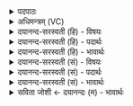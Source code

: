 <details><summary>पदपाठः</summary>

घृ॒तेन॑। सीता॑। मधु॑ना। सम्। अ॒ज्य॒ता॒म्। विश्वैः॑। दे॒वैः। अनु॑म॒तेत्यनु॑ऽमता। म॒रुद्भि॒रिति॑ म॒रुत्ऽभिः॑। ऊर्ज॑स्वती। पय॑सा। पिन्व॑माना। अ॒स्मान्। सी॒ते॒। पय॑सा। अ॒भि। आ। व॒वृ॒त्स्व॒। ७०।
</details>

<details><summary>अधिमन्त्रम् (VC)</summary>

- कृषीवला देवताः
- कुमारहारित ऋषिः
- आर्षी त्रिष्टुप्
- धैवतः
</details>

<details><summary>दयानन्द-सरस्वती (हि) - विषयः</summary>

फिर भी वही विषय अगले मन्त्र में कहा है ॥
</details>

<details><summary>दयानन्द-सरस्वती (हि) - पदार्थः</summary>

पदार्थान्वयभाषाः -  (विश्वैः) सब (देवैः) अन्नादि पदार्थों की इच्छा करनेवाले विद्वान् (मरुद्भिः) मनुष्यों की (अनुमता) आज्ञा से प्राप्त हुआ (पयसा) जल वा दुग्ध से (ऊर्जस्वती) पराक्रम सम्बन्धी (पिन्वमाना) सींचा वा सेवन किया हुआ (सीता) पटेला (घृतेन) घी तथा (मधुना) सहत वा शक्कर आदि से (समज्यताम्) संयुक्त करो। (सीते) पटेला (अस्मान्) हम लोगों को घी आदि पदार्थों से संयुक्त करेगा, इस हेतु से (पयसा) जल से (अभ्याववृत्स्व) बार-बार वर्त्ताओ ॥७० ॥
</details>

<details><summary>दयानन्द-सरस्वती (हि) - भावार्थः</summary>

भावार्थभाषाः -  सब विद्वानों को चाहिये कि किसान लोग विद्या के अनुकूल घी, मीठा और जल आदि से संस्कार कर स्वीकार की हुई खेत की पृथिवी को अन्न को सिद्ध करनेवाली करें। जैसे बीज सुगन्धि आदि युक्त करके बोते हैं, वैसे पृथिवी को भी संस्कारयुक्त करें ॥७० ॥
</details>

<details><summary>दयानन्द-सरस्वती (सं) - विषयः</summary>

पुनस्तमेव विषयमाह ॥
</details>

<details><summary>दयानन्द-सरस्वती (सं) - पदार्थः</summary>

पदार्थान्वयभाषाः -  विश्वैर्देवैर्मरुद्भिर्युष्माभिरनुमता पयसोर्जस्वती पिन्वमाना सीता घृतेन मधुना समज्यताम्। सा सीते सीतास्मान् घृतादिना संयोक्ष्यतीति पयसाऽभ्याववृत्स्व अभ्यावर्त्तताम् ॥७० ॥
</details>

<details><summary>दयानन्द-सरस्वती (सं) - भावार्थः</summary>

भावार्थभाषाः -  सर्वे विद्वांसः कृषीवला विद्ययानुज्ञाता घृतमधुजलादिना सुसंस्कृतामनुमतां क्षेत्रभूमिमन्नसुसाधिकां कुर्वन्तु, यथा सुगन्धादियुक्तानि बीजानि कृत्वा वपन्ति, तथैव तामपि सुगन्धेन संस्कृतां कुर्वन्तु ॥७० ॥
</details>

<details><summary>सविता जोशी ← दयानन्दः (म) - भावार्थः</summary>

भावार्थभाषाः -  सर्व विद्वानांनी त्यांच्या विद्येनुसार शेतकऱ्यांना घृत, मध, जल इत्यादींनी संस्कारित केलेली शेतीची जमीन सुपीक होते हे सिद्ध करून दाखवावे. जसे बीज सुगंधी करून पेरतात तसे पृथ्वीलाही संस्कारित करावे.
</details>